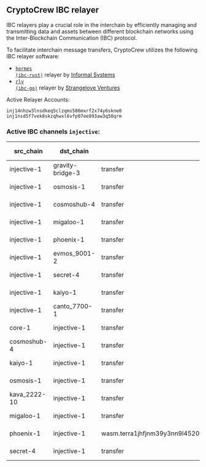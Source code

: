 ## CryptoCrew IBC relayer
IBC relayers play a crucial role in the interchain by efficiently managing and transmitting data and assets between different blockchain networks using the Inter-Blockchain Communication (IBC) protocol.

To facilitate interchain message transfers, CryptoCrew utilizes the following IBC relayer software: 
- <a href="https://github.com/informalsystems/hermes"><code>hermes (ibc-rust)</code></a> relayer by [Informal Systems](https://github.com/informalsystems)
- <a href="https://github.com/cosmos/relayer"><code>rly (ibc-go)</code></a> relayer by [Strangelove Ventures](https://github.com/strangelove-ventures)

Active Relayer Accounts:
```
inj14nhzw3lnsdkeq5clzqms586mxrf2x74y6skne0
inj1nsd5f7vek8skzqhwxl6vfp07ee893aw3q50qrm
```

### Active IBC channels `injective`:
| src_chain | dst_chain | IBC port | IBC channel |
| --------------- | --------------- | ------------ | ------------------- |
| injective-1 | gravity-bridge-3 | transfer | channel-100 |
| injective-1 | osmosis-1 | transfer | channel-8 |
| injective-1 | cosmoshub-4 | transfer | channel-1 |
| injective-1 | migaloo-1 | transfer | channel-102 |
| injective-1 | phoenix-1 | transfer | channel-104 |
| injective-1 | evmos_9001-2 | transfer | channel-83 |
| injective-1 | secret-4 | transfer | channel-88 |
| injective-1 | kaiyo-1 | transfer | channel-98 |
| injective-1 | canto_7700-1 | transfer | channel-99 |
| core-1 | injective-1 | transfer | channel-41 |
| cosmoshub-4 | injective-1 | transfer | channel-220 |
| kaiyo-1 | injective-1 | transfer | channel-54 |
| osmosis-1 | injective-1 | transfer | channel-122 |
| kava_2222-10 | injective-1 | transfer | channel-122 |
| migaloo-1 | injective-1 | transfer | channel-3 |
| phoenix-1 | injective-1 | wasm.terra1jhfjnm39y3nn9l4520mdn4k5mw23nz0674c4gsvyrcr90z9tqcvst22fce | channel-91 |
| secret-4 | injective-1 | transfer | channel-23 |
